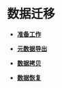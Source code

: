 # 数据迁移<a name="mrs_01_0701"></a>

-   **[准备工作](准备工作.md)**  

-   **[元数据导出](元数据导出.md)**  

-   **[数据拷贝](数据拷贝.md)**  

-   **[数据恢复](数据恢复.md)**  


